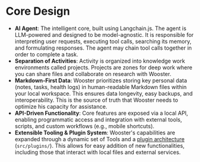 # Core Design


*   **AI Agent**: The intelligent core, built using Langchain.js. The agent is LLM-powered and designed to be model-agnostic. It is responsible for interpreting user requests, executing tool calls, searching its memory, and formulating responses. The agent may chain tool calls together in order to complete a task.
*   **Separation of Activities**: Activity is organized into knowledge work environments called projects. Projects are zones for deep work where you can share files and collaborate on research with Wooster.
*   **Markdown-First Data**: Wooster prioritizes storing key personal data (notes, tasks, health logs) in human-readable Markdown files within your local workspace. This ensures data longevity, easy backups, and interoperability. This is the source of truth that Wooster needs to optimize his capacity for assistance.
*   **API-Driven Functionality**: Core features are exposed via a local API, enabling programmatic access and integration with external tools, scripts, and custom workflows (e.g., mobile shortcuts).
*   **Extensible Tooling & Plugin System**: Wooster's capabilities are expanded through a dynamic set of Tools and a [plugin architecture](./pluginManager.md) (`src/plugins/`). This allows for easy addition of new functionalities, including those that interact with local files and external services.